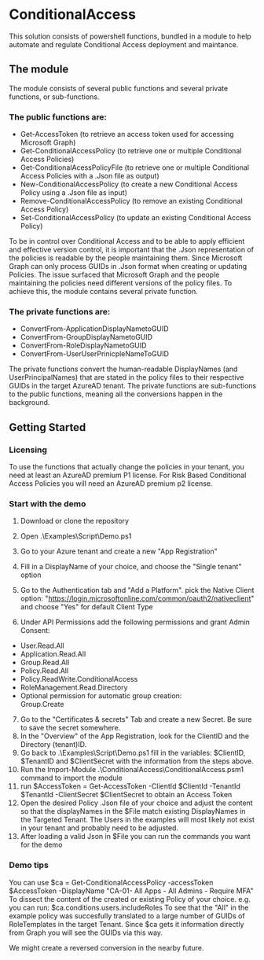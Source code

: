 # ConditionalAccess

This solution consists of powershell functions, bundled in a module to help automate and regulate Conditional Access deployment and maintance.

## The module 
The module consists of several public functions and several private functions, or sub-functions. 

### The public functions are:
- Get-AccessToken                 (to retrieve an access token used for accessing Microsoft Graph)
- Get-ConditionalAccessPolicy     (to retrieve one or multiple Conditional Access Policies)
- Get-ConditionalAcessPolicyFile  (to retrieve one or multiple Conditional Access Policies with a .Json file as output)
- New-ConditionalAccessPolicy     (to create a new Conditional Access Policy using a .Json file as input)
- Remove-ConditionalAccessPolicy  (to remove an existing Conditional Access Policy)
- Set-ConditionalAccessPolicy     (to update an existing Conditional Access Policy)

To be in control over Conditional Access and to be able to apply efficient and effective version control, it is important that the .Json representation of the policies is readable by the people maintaining them. Since Microsoft Graph can only process GUIDs in .Json format when creating or updating Policies. The issue surfaced that Microsoft Graph and the people maintaining the policies need different versions of the policy files. 
To achieve this, the module contains several private function.

### The private functions are:
- ConvertFrom-ApplicationDisplayNametoGUID
- ConvertFrom-GroupDisplayNametoGUID
- ConvertFrom-RoleDisplayNametoGUID
- ConvertFrom-UserUserPrinicpleNameToGUID

The private functions convert the human-readable DisplayNames (and UserPrincipalNames) that are stated in the policy files to their respective GUIDs in the target AzureAD tenant. The private functions are sub-functions to the public functions, meaning all the conversions happen in the background. 


## Getting Started
### Licensing 
To use the functions that actually change the policies in your tenant, you need at least an AzureAD premium P1 license.
For Risk Based Conditional Access Policies you will need an AzureAD premium p2 license.

### Start with the demo
1. Download or clone the repository 
2. Open .\Examples\Script\Demo.ps1

3. Go to your Azure tenant and create a new "App Registration"
4. Fill in a DisplayName of your choice, and choose the "Single tenant" option
5. Go to the Authentication tab and "Add a Platform". pick the Native Client option: "https://login.microsoftonline.com/common/oauth2/nativeclient" 
and choose "Yes" for default Client Type 
6. Under API Permissions add the following permissions and grant Admin Consent:
- User.Read.All
- Application.Read.All
- Group.Read.All
- Policy.Read.All
- Policy.ReadWrite.ConditionalAccess
- RoleManagement.Read.Directory
- Optional permission for automatic group creation:  
    Group.Create
7. Go to the "Certificates & secrets" Tab and create a new Secret. Be sure to save the secret somewhere. 
8. In the "Overview" of the App Registration, look for the ClientID and the Directory (tenant)ID.
9. Go back to .\Examples\Script\Demo.ps1 fill in the variables: $ClientID, $TenantID and $ClientSecret with the information from the steps above. 
10. Run the Import-Module .\ConditionalAccess\ConditionalAccess.psm1 command to import the module
11. run $AccessToken = Get-AccessToken -ClientId $ClientId -TenantId $TenantId -ClientSecret $ClientSecret to obtain an Access Token
12. Open the desired Policy .Json file of your choice and adjust the content so that the displayNames in the $File match existing DisplayNames in the Targeted Tenant. The Users in the examples will most likely not exist in your tenant and probably need to be adjusted. 
13. After loading a valid Json in $File you can run the commands you want for the demo 

### Demo tips
You can use 
$ca = Get-ConditionalAccessPolicy -accessToken $AccessToken -DisplayName "CA-01- All Apps - All Admins - Require MFA"
To dissect the content of the created or existing Policy of your choice. e.g. you can run:
$ca.conditions.users.includeRoles 
To see that the "All" in the example policy was succesfully translated to a large number of GUIDs of RoleTemplates in the target Tenant. 
Since $ca gets it information directly from Graph you will see the GUIDs via this way. 

We might create a reversed conversion in the nearby future.  








